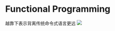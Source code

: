 # Functional Programming

越靠下表示背离传统命令式语言更远
![](https://pic4.zhimg.com/v2-a31b50055c9b896f7e3b9bb4467204e3_b.png)
